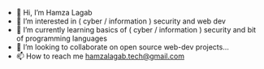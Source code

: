 - 👋 Hi, I’m Hamza Lagab
- 👀 I’m interested in ( cyber / information ) security and web dev
- 🌱 I’m currently learning basics of ( cyber / information ) security and bit of programming languages
- 💞️ I’m looking to collaborate on open source web-dev projects...
- 📫 How to reach me hamzalagab.tech@gmail.com

<!---
cunbex/cunbex is a ✨ special ✨ repository because its `README.md` (this file) appears on your GitHub profile.
You can click the Preview link to take a look at your changes.
--->
